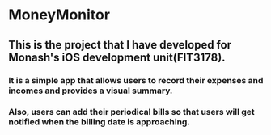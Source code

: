 # MoneyMonitor

## This is the project that I have developed for Monash's iOS development unit(FIT3178).
### It is a simple app that allows users to record their expenses and incomes and provides a visual summary. 
### Also, users can add their periodical bills so that users will get notified when the billing date is approaching.
